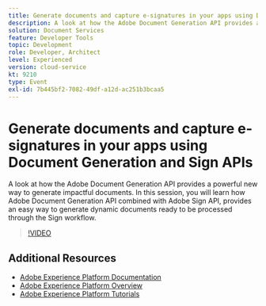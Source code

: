 ```yaml
---
title: Generate documents and capture e-signatures in your apps using Document Generation and Sign APIs
description: A look at how the Adobe Document Generation API provides a powerful new way to generate impactful documents. In this session, you will learn how Adobe Document Generation API combined with Adobe Sign API, provides an easy way to generate dynamic documents ready to be processed through the Sign workflow.
solution: Document Services
feature: Developer Tools
topic: Development
role: Developer, Architect
level: Experienced
version: cloud-service
kt: 9210
type: Event
exl-id: 7b445bf2-7082-49df-a12d-ac251b3bcaa5
---
```

# Generate documents and capture e-signatures in your apps using Document Generation and Sign APIs

A look at how the Adobe Document Generation API provides a powerful new way to generate impactful documents. In this session, you will learn how Adobe Document Generation API combined with Adobe Sign API, provides an easy way to generate dynamic documents ready to be processed through the Sign workflow.

>[!VIDEO](https://video.tv.adobe.com/v/338094/?quality=12&learn=on&hidetitle=true)

## Additional Resources

- [Adobe Experience Platform Documentation](https://experienceleague.adobe.com/docs/experience-platform.html)
- [Adobe Experience Platform Overview](https://experienceleague.adobe.com/docs/experience-platform/landing/home.html)
- [Adobe Experience Platform Tutorials](https://experienceleague.adobe.com/docs/platform-learn/tutorials/overview.html?lang=en)
